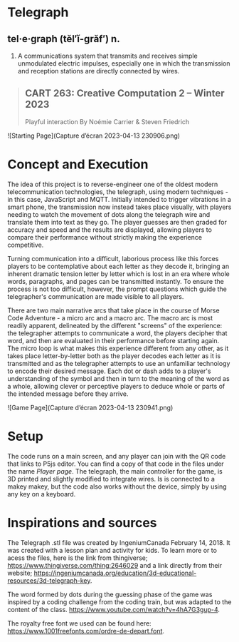 
# Telegraph

## tel·e·graph  (tĕl′ĭ-grăf′) n.

1. A communications system that transmits and receives simple unmodulated electric impulses, especially one in which the transmission and reception stations are directly connected by wires.

>## CART 263: Creative Computation 2 – Winter 2023
>Playful interaction
>By Noémie Carrier & Steven Friedrich

![Starting Page](Capture d’écran 2023-04-13 230906.png)


# Concept and Execution

The idea of this project is to reverse-engineer one of the oldest modern telecommunication technologies, the telegraph, using modern techniques - in this case, JavaScript and MQTT. Initially intended to trigger vibrations in a smart phone, the transmission now instead takes place visually, with players needing to watch the movement of dots along the telegraph wire and translate them into text as they go. The player guesses are then graded for accuracy and speed and the results are displayed, allowing players to compare their performance without strictly making the experience competitive. 

Turning communication into a difficult, laborious process like this forces players to be contemplative about each letter as they decode it, bringing an inherent dramatic tension letter by letter which is lost in an era where whole words, paragraphs, and pages can be transmitted instantly. To ensure the process is not too difficult, however, the prompt questions which guide the telegrapher's communication are made visible to all players. 

There are two main narrative arcs that take place in the course of Morse Code Adventure - a micro arc and a macro arc. The macro arc is most readily apparent, delineated by the different "screens" of the experience: the telegrapher attempts to communicate a word, the players decipher that word, and then are evaluated in their performance before starting again. The micro loop is what makes this experience different from any other, as it takes place letter-by-letter both as the player decodes each letter as it is transmitted and as the telegrapher attempts to use an unfamiliar technology to encode their desired message. Each dot or dash adds to a player's understanding of the symbol and then in turn to the meaning of the word as a whole, allowing clever or perceptive players to deduce whole or parts of the intended message before they arrive.

![Game Page](Capture d’écran 2023-04-13 230941.png)

# Setup

The code runs on a main screen, and any player can join with the QR code that links to P5js editor. You can find a copy of that code in the files under the name *Player page*. The telegraph, the main controller for the game, is 3D printed and slightly modified to integrate wires. Is is connected to a makey makey, but the code also works without the device, simply by using any key on a keyboard.

# Inspirations and sources

The Telegraph .stl file was created by IngeniumCanada February 14, 2018. It was created with a lesson plan and activity for kids. To learn more or to acess the files, here is the link from thingiverse; https://www.thingiverse.com/thing:2646029 and a link directly from their website; https://ingeniumcanada.org/education/3d-educational-resources/3d-telegraph-key.

The word formed by dots during the guessing phase of the game was inspired by a coding challenge from the coding train, but was adapted to the content of the class. https://www.youtube.com/watch?v=4hA7G3gup-4.

The royalty free font we used can be found here: https://www.1001freefonts.com/ordre-de-depart.font.
